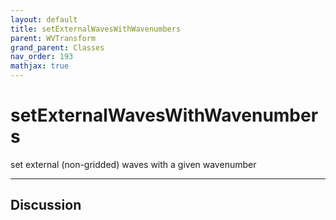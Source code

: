 ```yaml
---
layout: default
title: setExternalWavesWithWavenumbers
parent: WVTransform
grand_parent: Classes
nav_order: 193
mathjax: true
---
```


#  setExternalWavesWithWavenumbers

set external (non-gridded) waves with a given wavenumber


---

## Discussion

  
